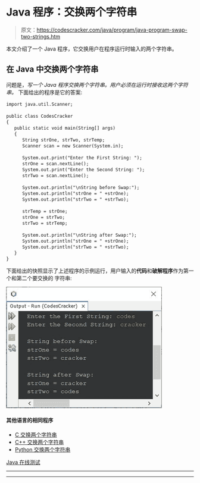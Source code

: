# Java 程序：交换两个字符串

> 原文：<https://codescracker.com/java/program/java-program-swap-two-strings.htm>

本文介绍了一个 Java 程序，它交换用户在程序运行时输入的两个字符串。

## 在 Java 中交换两个字符串

问题是，*写一个 Java 程序交换两个字符串。用户必须在运行时接收这两个字符串。* 下面给出的程序是它的答案:

```
import java.util.Scanner;

public class CodesCracker
{
   public static void main(String[] args)
   {
      String strOne, strTwo, strTemp;
      Scanner scan = new Scanner(System.in);

      System.out.print("Enter the First String: ");
      strOne = scan.nextLine();
      System.out.print("Enter the Second String: ");
      strTwo = scan.nextLine();

      System.out.println("\nString before Swap:");
      System.out.println("strOne = " +strOne);
      System.out.println("strTwo = " +strTwo);

      strTemp = strOne;
      strOne = strTwo;
      strTwo = strTemp;

      System.out.println("\nString after Swap:");
      System.out.println("strOne = " +strOne);
      System.out.println("strTwo = " +strTwo);
   }
}
```

下面给出的快照显示了上述程序的示例运行，用户输入的**代码**和**破解程序**作为第一个和第二个要交换的 字符串:

![Java Program swap two strings](img/c3c3ed0ebdd06acfc90a830e66844a97.png)

#### 其他语言的相同程序

*   [C 交换两个字符串](/c/program/c-program-swap-two-strings.htm)
*   [C++ 交换两个字符串](/cpp/program/cpp-program-swap-two-strings.htm)
*   [Python 交换两个字符串](/python/program/python-program-swap-two-strings.htm)

[Java 在线测试](/exam/showtest.php?subid=1)

* * *

* * *